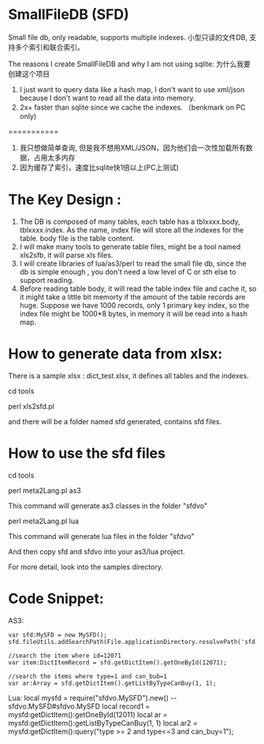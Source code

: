 SmallFileDB  (SFD)
===========

Small file db, only readable, supports multiple indexes. 小型只读的文件DB, 支持多个索引和联合索引。

The reasons I create SmallFileDB and why I am not using  sqlite: 为什么我要创建这个项目


1. I just want to query data like a hash map,  I don't want to use xml/json because I don't want to read all the data into memory.
2. 2x+ faster than sqlite since we cache the indexes. （benkmark on PC only)

===========
1. 我只想做简单查询, 但是我不想用XML/JSON，因为他们会一次性加载所有数据，占用太多内存
2. 因为缓存了索引，速度比sqlite快1倍以上(PC上测试)


The Key Design :
===========

1. The DB is composed of many tables, each table has a tblxxxx.body, tblxxxx.index.  As the name,  index file will store all the indexes for the table. body file is the table content.
2. I will make many tools to generate table files, might  be a tool named xls2sfb, it will parse xls files.
3. I will create libraries of lua/as3/perl to read the small file db, since the db is simple enough , you don't need a low level of C or sth else to support reading.
4. Before reading table body, it will read the table index file and cache it, so it might take a little bit memorty if the amount of the table records are huge. Suppose we have 1000 records, only 1 primary key index,  so the index file might be 1000*8 bytes, in memory it will be read into a hash map.

How to generate data from xlsx:
===========
There is a sample xlsx : dict_test.xlsx, it defines all tables and the indexes.


cd tools

perl xls2sfd.pl 

and there will be a folder named sfd generated, contains sfd files.


How to use the sfd files
===========
cd tools

perl meta2Lang.pl as3 

This command will generate as3 classes in the folder "sfdvo"

perl meta2Lang.pl lua

This command will generate lua files in the folder "sfdvo"

And then copy sfd and sfdvo into your as3/lua project.

For more detail, look into the samples directory.



Code Snippet:
===========

AS3:

	var sfd:MySFD = new MySFD();
	sfd.fileUtils.addSearchPath(File.applicationDirectory.resolvePath('sfd'));
	
	//search the item where id=12071
	var item:DictItemRecord = sfd.getDictItem().getOneById(12071);
	
	//search the items where type=1 and can_bub=1
	var ar:Array = sfd.getDictItem().getListByTypeCanBuy(1, 1);


Lua:
    local mysfd = require("sfdvo.MySFD").new() -- sfdvo.MySFD#sfdvo.MySFD
    local record1 = mysfd:getDictItem():getOneById(12011)
    local ar = mysfd:getDictItem():getListByTypeCanBuy(1, 1)
   	local ar2 = mysfd:getDictItem():query("type >= 2 and type<=3 and can_buy=1");
 

 

